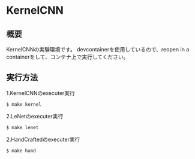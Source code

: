 # KernelCNN

## 概要
KernelCNNの実験環境です。
devcontainerを使用しているので、reopen in a containerをして、コンテナ上で実行してください。

## 実行方法

1.KernelCNNのexecuter実行
```
$ make kernel
```
2.LeNetのexecuter実行
```
$ make lenet
```
2.HandCraftedのexecuter実行
```
$ make hand
```
